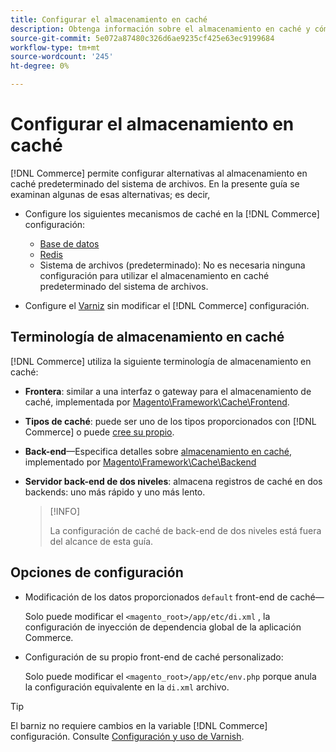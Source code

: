```yaml
---
title: Configurar el almacenamiento en caché
description: Obtenga información sobre el almacenamiento en caché y cómo configurar los mecanismos de caché para la aplicación Adobe Commerce y Magento Open Source.
source-git-commit: 5e072a87480c326d6ae9235cf425e63ec9199684
workflow-type: tm+mt
source-wordcount: '245'
ht-degree: 0%

---
```


# Configurar el almacenamiento en caché

[!DNL Commerce] permite configurar alternativas al almacenamiento en caché predeterminado del sistema de archivos. En la presente guía se examinan algunas de esas alternativas; es decir,

- Configure los siguientes mecanismos de caché en la [!DNL Commerce] configuración:

   - [Base de datos](https://developer.adobe.com/commerce/php/development/cache/partial/database-caching/)
   - [Redis](config-redis.md)
   - Sistema de archivos (predeterminado): No es necesaria ninguna configuración para utilizar el almacenamiento en caché predeterminado del sistema de archivos.

- Configure el [Varniz](config-varnish.md) sin modificar el [!DNL Commerce] configuración.

## Terminología de almacenamiento en caché

[!DNL Commerce] utiliza la siguiente terminología de almacenamiento en caché:

- **Frontera**: similar a una interfaz o gateway para el almacenamiento de caché, implementada por [Magento\Framework\Cache\Frontend](https://github.com/magento/magento2/tree/2.4/lib/internal/Magento/Framework/Cache/Frontend).
- **Tipos de caché**: puede ser uno de los tipos proporcionados con [!DNL Commerce] o puede [cree su propio](https://developer.adobe.com/commerce/php/development/cache/partial/cache-type/).
- **Back-end**—Especifica detalles sobre [almacenamiento en caché](https://framework.zend.com/manual/1.12/en/zend.cache.backends.html), implementado por [Magento\Framework\Cache\Backend](https://github.com/magento/magento2/tree/2.4/lib/internal/Magento/Framework/Cache/Backend)
- **Servidor back-end de dos niveles**: almacena registros de caché en dos backends: uno más rápido y uno más lento.

   >[!INFO]
   >
   >La configuración de caché de back-end de dos niveles está fuera del alcance de esta guía.

## Opciones de configuración

- Modificación de los datos proporcionados `default` front-end de caché—

   Solo puede modificar el `<magento_root>/app/etc/di.xml` , la configuración de inyección de dependencia global de la aplicación Commerce.

- Configuración de su propio front-end de caché personalizado:

   Solo puede modificar el `<magento_root>/app/etc/env.php` porque anula la configuración equivalente en la `di.xml` archivo.

>[!TIP]
>
>El barniz no requiere cambios en la variable [!DNL Commerce] configuración. Consulte [Configuración y uso de Varnish](config-varnish.md).
